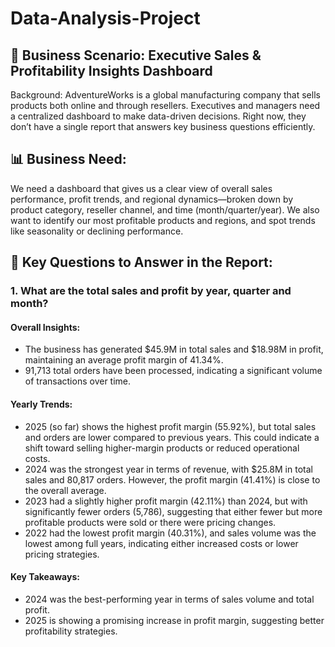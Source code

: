 # Data-Analysis-Project
## 🧠 Business Scenario: Executive Sales & Profitability Insights Dashboard
Background: AdventureWorks is a global manufacturing company that sells products both online and through resellers. 
Executives and managers need a centralized dashboard to make data-driven decisions. 
Right now, they don’t have a single report that answers key business questions efficiently.

## 📊 Business Need:
We need a dashboard that gives us a clear view of overall sales performance, profit trends, and regional dynamics—broken down by product category, reseller channel, and time (month/quarter/year). We also want to identify our most profitable products and regions, and spot trends like seasonality or declining performance.

## 🧩 Key Questions to Answer in the Report:
### 1. What are the total sales and profit by year, quarter and month?
#### Overall Insights:
- The business has generated $45.9M in total sales and $18.98M in profit, maintaining an average profit margin of 41.34%.
- 91,713 total orders have been processed, indicating a significant volume of transactions over time.
#### Yearly Trends:
- 2025 (so far) shows the highest profit margin (55.92%), but total sales and orders are lower compared to previous years. This could indicate a shift toward selling higher-margin products or reduced operational costs.
- 2024 was the strongest year in terms of revenue, with $25.8M in total sales and 80,817 orders. However, the profit margin (41.41%) is close to the overall average.
- 2023 had a slightly higher profit margin (42.11%) than 2024, but with significantly fewer orders (5,786), suggesting that either fewer but more profitable products were sold or there were pricing changes.
- 2022 had the lowest profit margin (40.31%), and sales volume was the lowest among full years, indicating either increased costs or lower pricing strategies.
#### Key Takeaways:
- 2024 was the best-performing year in terms of sales volume and total profit.
- 2025 is showing a promising increase in profit margin, suggesting better profitability strategies.

